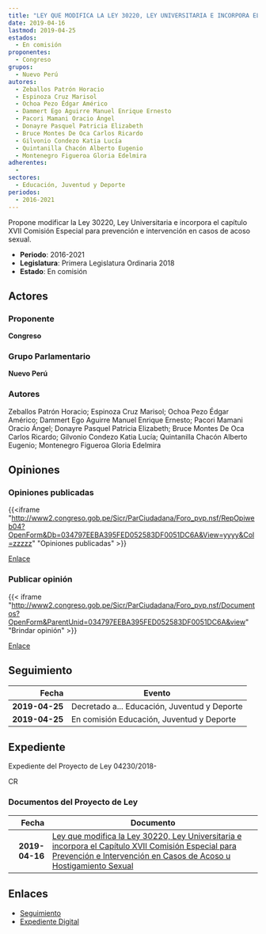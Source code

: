 ```yaml
---
title: "LEY QUE MODIFICA LA LEY 30220, LEY UNIVERSITARIA E INCORPORA EL CAPÍTULO XVII COMISIÓN ESPECIAL PARA PREVENCIÓN E INTERVENCIÓN EN CASOS DE ACOSO U HOSTIGAMIENTO SEXUAL"
date: 2019-04-16
lastmod: 2019-04-25
estados: 
  - En comisión
proponentes: 
  - Congreso
grupos: 
  - Nuevo Perú
autores: 
  - Zeballos Patrón Horacio
  - Espinoza Cruz Marisol
  - Ochoa Pezo Édgar Américo
  - Dammert Ego Aguirre Manuel Enrique Ernesto
  - Pacori Mamani Oracio Ángel
  - Donayre Pasquel Patricia Elizabeth
  - Bruce Montes De Oca Carlos Ricardo
  - Gilvonio Condezo Katia Lucía
  - Quintanilla Chacón Alberto Eugenio
  - Montenegro Figueroa Gloria Edelmira
adherentes: 
  - 
sectores: 
  - Educación, Juventud y Deporte
periodos: 
  - 2016-2021
---
```


Propone modificar la Ley 30220, Ley Universitaria e incorpora el capítulo XVII Comisión Especial para prevención e intervención en casos de acoso sexual.

- **Periodo**: 2016-2021
- **Legislatura**: Primera Legislatura Ordinaria 2018
- **Estado**: En comisión

## Actores

### Proponente

**Congreso**

### Grupo Parlamentario

**Nuevo Perú**

### Autores

Zeballos Patrón Horacio; Espinoza Cruz Marisol; Ochoa Pezo Édgar Américo; Dammert Ego Aguirre Manuel Enrique Ernesto; Pacori Mamani Oracio Ángel; Donayre Pasquel Patricia Elizabeth; Bruce Montes De Oca Carlos Ricardo; Gilvonio Condezo Katia Lucía; Quintanilla Chacón Alberto Eugenio; Montenegro Figueroa Gloria Edelmira


## Opiniones

### Opiniones publicadas

{{<iframe "http://www2.congreso.gob.pe/Sicr/ParCiudadana/Foro_pvp.nsf/RepOpiweb04?OpenForm&Db=034797EEBA395FED052583DF0051DC6A&View=yyyy&Col=zzzzz" "Opiniones publicadas" >}}

[Enlace](http://www2.congreso.gob.pe/Sicr/ParCiudadana/Foro_pvp.nsf/RepOpiweb04?OpenForm&Db=034797EEBA395FED052583DF0051DC6A&View=yyyy&Col=zzzzz)
### Publicar opinión

{{< iframe "http://www2.congreso.gob.pe/Sicr/ParCiudadana/Foro_pvp.nsf/Documentos?OpenForm&ParentUnid=034797EEBA395FED052583DF0051DC6A&view" "Brindar opinión" >}}

[Enlace](http://www2.congreso.gob.pe/Sicr/ParCiudadana/Foro_pvp.nsf/Documentos?OpenForm&ParentUnid=034797EEBA395FED052583DF0051DC6A&view)

## Seguimiento

| Fecha | Evento |
|------:|--------|
| **2019-04-25** | Decretado a... Educación, Juventud y Deporte|
| **2019-04-25** | En comisión Educación, Juventud y Deporte|


## Expediente

Expediente del Proyecto de Ley 04230/2018-

CR


### Documentos del Proyecto de Ley

| Fecha | Documento |
|------:|--------|
| **2019-04-16** | [Ley que modifica la Ley 30220, Ley Universitaria e incorpora el Capítulo XVII Comisión Especial para Prevención e Intervención en Casos de Acoso u Hostigamiento Sexual](http://www.leyes.congreso.gob.pe/Documentos/2016_2021/Proyectos_de_Ley_y_de_Resoluciones_Legislativas/PL0423020190416.pdf) |

## Enlaces 

- [Seguimiento](http://www2.congreso.gob.pe/Sicr/TraDocEstProc/CLProLey2016.nsf/f7fff46988ca05b1052578e100829cc7/8d5a843a7d526d7c052583de00823e74?OpenDocument)
- [Expediente Digital](http://www2.congreso.gob.pe/Sicr/TraDocEstProc/CLProLey2016.nsf/f7fff46988ca05b1052578e100829cc7/8d5a843a7d526d7c052583de00823e74?OpenDocument&Click=05257FB7005EB655.eb71d0cf91d8294e05256cdf006b5706/$Body/0.1C6C)
